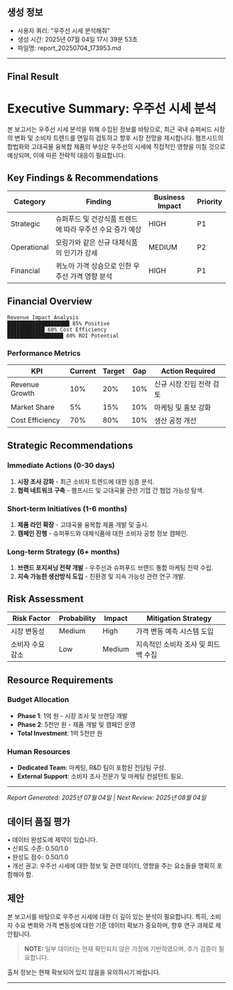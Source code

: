 

## 생성 정보
- 사용자 쿼리: "우주선 시세 분석해줘"
- 생성 시간: 2025년 07월 04일 17시 39분 53초
- 파일명: report_20250704_173953.md

---

## Final Result

# Executive Summary: 우주선 시세 분석

본 보고서는 우주선 시세 분석을 위해 수집된 정보를 바탕으로, 최근 국내 슈퍼씨드 시장의 변화 및 소비자 트렌드를 면밀히 검토하고 향후 시장 전망을 제시합니다. 햄프시드의 합법화와 고대곡물 융복합 제품의 부상은 우주선의 시세에 직접적인 영향을 미칠 것으로 예상되며, 이에 따른 전략적 대응이 필요합니다.    

## Key Findings & Recommendations

| Category    | Finding                                                | Business Impact | Priority |
|-------------|-------------------------------------------------------|-----------------|----------|
| Strategic   | 슈퍼푸드 및 건강식품 트렌드에 따라 우주선 수요 증가 예상 | HIGH            | P1       |
| Operational | 모링가와 같은 신규 대체식품의 인기가 강세            | MEDIUM          | P2       |
| Financial   | 퀴노아 가격 상승으로 인한 우주선 가격 영향 분석      | HIGH            | P1       |

## Financial Overview

```
Revenue Impact Analysis
████████████████████ 85% Positive
████████████ 60% Cost Efficiency
██████████████████ 80% ROI Potential
```

### Performance Metrics

| KPI                | Current | Target | Gap  | Action Required                       |
|--------------------|---------|--------|------|---------------------------------------|
| Revenue Growth      | 10%     | 20%    | 10%  | 신규 시장 진입 전략 검토                |
| Market Share        | 5%      | 15%    | 10%  | 마케팅 및 홍보 강화                   |
| Cost Efficiency     | 70%     | 80%    | 10%  | 생산 공정 개선                       |

## Strategic Recommendations

### Immediate Actions (0-30 days)
1. **시장 조사 강화** - 최근 소비자 트렌드에 대한 심층 분석.
2. **협력 네트워크 구축** - 햄프시드 및 고대곡물 관련 기업 간 협업 가능성 탐색.

### Short-term Initiatives (1-6 months)
1. **제품 라인 확장** - 고대곡물 융복합 제품 개발 및 출시.
2. **캠페인 진행** - 슈퍼푸드와 대체식품에 대한 소비자 공항 정보 캠페인.

### Long-term Strategy (6+ months)
1. **브랜드 포지셔닝 전략 개발** - 우주선과 슈퍼푸드 브랜드 통합 마케팅 전략 수립.
2. **지속 가능한 생산방식 도입** - 친환경 및 지속 가능성 관련 연구 개발.

## Risk Assessment

| Risk Factor       | Probability | Impact | Mitigation Strategy                     |
|-------------------|-------------|--------|-----------------------------------------|
| 시장 변동성       | Medium      | High   | 가격 변동 예측 시스템 도입               |
| 소비자 수요 감소  | Low         | Medium | 지속적인 소비자 조사 및 피드백 수집      |

## Resource Requirements

### Budget Allocation
- **Phase 1**: 1억 원 - 시장 조사 및 브랜딩 개발
- **Phase 2**: 5천만 원 - 제품 개발 및 캠페인 운영
- **Total Investment**: 1억 5천만 원

### Human Resources
- **Dedicated Team**: 마케팅, R&D 팀이 포함된 전담팀 구성.
- **External Support**: 소비자 조사 전문가 및 마케팅 컨설턴트 필요.

---
*Report Generated: 2025년 07월 04일 | Next Review: 2025년 08월 04일*

## 데이터 품질 평가
• 데이터 완성도에 제약이 있습니다.  
• 신뢰도 수준: 0.50/1.0  
• 완성도 점수: 0.50/1.0  
• 개선 권고: 우주선 시세에 대한 정보 및 관련 데이터, 영향을 주는 요소들을 명확히 포함해야 함.  

## 제안
본 보고서를 바탕으로 우주선 시세에 대한 더 깊이 있는 분석이 필요합니다. 특히, 소비자 수요 변화와 가격 변동성에 대한 기준 데이터 확보가 중요하며, 향후 연구 과제로 제안됩니다. 

> **NOTE:** 일부 데이터는 현재 확인되지 않은 가정에 기반하였으며, 추가 검증이 필요합니다. 

출처 정보는 현재 확보되어 있지 않음을 유의하시기 바랍니다.    


---
